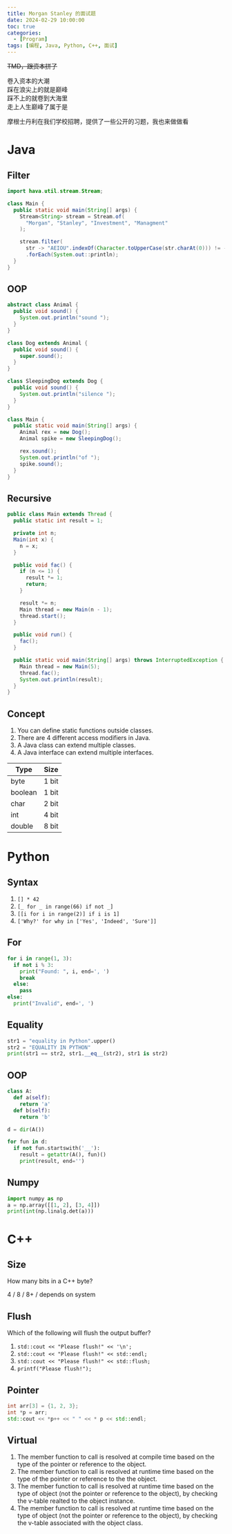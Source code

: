 ```yaml
---
title: Morgan Stanley 的面试题
date: 2024-02-29 10:00:00
toc: true
categories:
  - [Program]
tags: [编程, Java, Python, C++, 面试]
---
```


~~TMD，跟资本拼了~~

卷入资本的大潮  
踩在浪尖上的就是巅峰  
踩不上的就卷到大海里  
走上人生巅峰了属于是

<!-- more -->

摩根士丹利在我们学校招聘，提供了一些公开的习题，我也来做做看

# Java

## Filter

```java
import hava.util.stream.Stream;

class Main {
  public static void main(String[] args) {
    Stream<String> stream = Stream.of(
      "Morgan", "Stanley", "Investment", "Managment"
    );

    stream.filter(
      str -> "AEIOU".indexOf(Character.toUpperCase(str.charAt(0))) != -1)
      .forEach(System.out::println);
  }
}
```

## OOP

```java
abstract class Animal {
  public void sound() {
    System.out.println("sound ");
  }
}

class Dog extends Animal {
  public void sound() {
    super.sound();
  }
}

class SleepingDog extends Dog {
  public void sound() {
    System.out.println("silence ");
  }
}

class Main {
  public static void main(String[] args) {
    Animal rex = new Dog();
    Animal spike = new SleepingDog();

    rex.sound();
    System.out.println("of ");
    spike.sound();
  }
}
```

## Recursive

```java
public class Main extends Thread {
  public static int result = 1;

  private int n;
  Main(int x) {
    n = x;
  }

  public void fac() {
    if (n <= 1) {
      result *= 1;
      return;
    }

    result *= n;
    Main thread = new Main(n - 1);
    thread.start();
  }

  public void run() {
    fac();
  }

  public static void main(String[] args) throws InterruptedException {
    Main thread = new Main(5);
    thread.fac();
    System.out.println(result);
  }
}
```

## Concept

1. You can define static functions outside classes.
2. There are 4 different access modifiers in Java.
3. A Java class can extend multiple classes.
4. A Java interface can extend multiple interfaces.

| Type    | Size  |
| ------- | ----- |
| byte    | 1 bit |
| boolean | 1 bit |
| char    | 2 bit |
| int     | 4 bit |
| double  | 8 bit |

# Python

## Syntax

1. `[] * 42`
2. `[_ for _ in range(66) if not _]`
3. `[[i for i in range(2)] if i is 1]`
4. `['Why?' for why in ['Yes', 'Indeed', 'Sure']]`

## For

```python
for i in range(1, 3):
  if not i % 3:
    print("Found: ", i, end=', ')
    break
  else:
    pass
else:
  print("Invalid", end=', ')
```

## Equality

```python
str1 = "equality in Python".upper()
str2 = "EQUALITY IN PYTHON"
print(str1 == str2, str1.__eq__(str2), str1 is str2)
```

## OOP

```python
class A:
  def a(self):
    return 'a'
  def b(self):
    return 'b'

d = dir(A())

for fun in d:
  if not fun.startswith('__'):
    result = getattr(A(), fun)()
    print(result, end='')
```

## Numpy

```python
import numpy as np
a = np.array([[1, 2], [3, 4]])
print(int(np.linalg.det(a)))
```

# C++

## Size

How many bits in a C++ byte?

4 / 8 / 8+ / depends on system

## Flush

Which of the following will flush the output buffer?

1. `std::cout << "Please flush!" << '\n';`
2. `std::cout << "Please flush!" << std::endl;`
3. `std::cout << "Please flush!" << std::flush;`
4. `printf("Please flush!");`

## Pointer

```cpp
int arr[3] = {1, 2, 3};
int *p = arr;
std::cout << *p++ << " " << * p << std::endl;
```

## Virtual

1. The member function to call is resolved at compile time based on the type of the pointer or reference to the object.
2. The member function to call is resolved at runtime time based on the type of the pointer or reference to the the object.
3. The member function to call is resolved at runtime time based on the type of object
   (not the pointer or reference to the object), by checking the v-table realted to the object instance.
4. The member function to call is resolved at runtime time based on the type of object
   (not the pointer or reference to the object), by checking the v-table associated with the object class.
